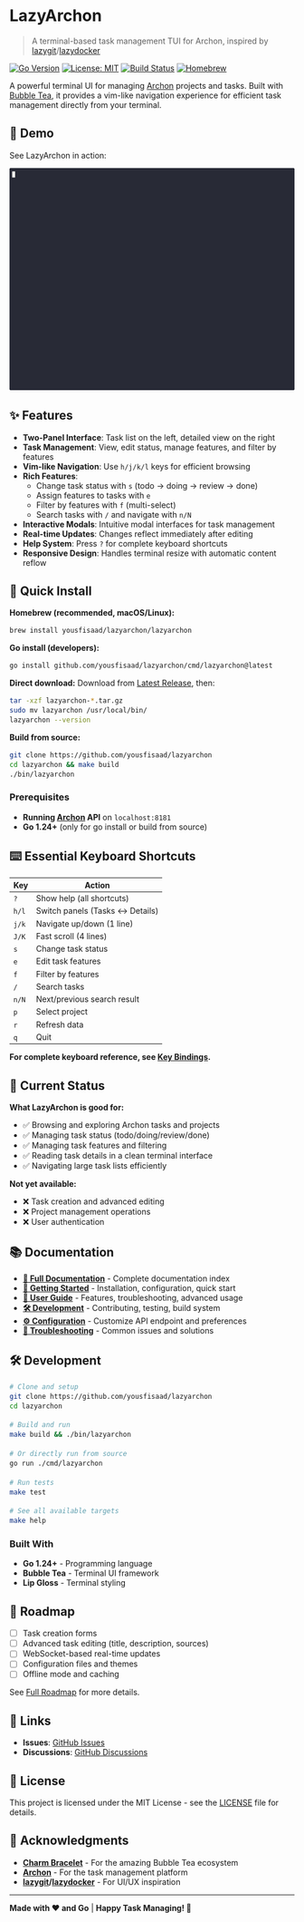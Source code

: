 # LazyArchon

> A terminal-based task management TUI for Archon, inspired by [lazygit](https://github.com/jesseduffield/lazygit)/[lazydocker](https://github.com/jesseduffield/lazydocker)

[![Go Version](https://img.shields.io/badge/Go-1.24+-00ADD8?style=flat&logo=go)](https://golang.org/)
[![License: MIT](https://img.shields.io/badge/License-MIT-yellow.svg)](https://opensource.org/licenses/MIT)
[![Build Status](https://img.shields.io/badge/Build-Passing-brightgreen.svg)]()
[![Homebrew](https://img.shields.io/badge/Homebrew-Available-orange?style=flat&logo=homebrew)](https://github.com/yousfisaad/homebrew-lazyarchon)

A powerful terminal UI for managing [Archon](https://github.com/coleam00/Archon) projects and tasks. Built with [Bubble Tea](https://github.com/charmbracelet/bubbletea), it provides a vim-like navigation experience for efficient task management directly from your terminal.

## 🎥 Demo

See LazyArchon in action:

![LazyArchon Demo](assets/demo/lazyarchon-demo.gif)

## ✨ Features

- **Two-Panel Interface**: Task list on the left, detailed view on the right
- **Task Management**: View, edit status, manage features, and filter by features
- **Vim-like Navigation**: Use `h/j/k/l` keys for efficient browsing
- **Rich Features**:
  - Change task status with `s` (todo → doing → review → done)
  - Assign features to tasks with `e`
  - Filter by features with `f` (multi-select)
  - Search tasks with `/` and navigate with `n/N`
- **Interactive Modals**: Intuitive modal interfaces for task management
- **Real-time Updates**: Changes reflect immediately after editing
- **Help System**: Press `?` for complete keyboard shortcuts
- **Responsive Design**: Handles terminal resize with automatic content reflow

## 🚀 Quick Install

**Homebrew (recommended, macOS/Linux):**
```bash
brew install yousfisaad/lazyarchon/lazyarchon
```

**Go install (developers):**
```bash
go install github.com/yousfisaad/lazyarchon/cmd/lazyarchon@latest
```

**Direct download:**
Download from [Latest Release](https://github.com/yousfisaad/lazyarchon/releases/latest), then:
```bash
tar -xzf lazyarchon-*.tar.gz
sudo mv lazyarchon /usr/local/bin/
lazyarchon --version
```

**Build from source:**
```bash
git clone https://github.com/yousfisaad/lazyarchon
cd lazyarchon && make build
./bin/lazyarchon
```

### Prerequisites

- **Running [Archon](https://github.com/coleam00/Archon) API** on `localhost:8181`
- **Go 1.24+** (only for go install or build from source)

## ⌨️ Essential Keyboard Shortcuts

| Key | Action |
|-----|--------|
| `?` | Show help (all shortcuts) |
| `h/l` | Switch panels (Tasks ↔ Details) |
| `j/k` | Navigate up/down (1 line) |
| `J/K` | Fast scroll (4 lines) |
| `s` | Change task status |
| `e` | Edit task features |
| `f` | Filter by features |
| `/` | Search tasks |
| `n/N` | Next/previous search result |
| `p` | Select project |
| `r` | Refresh data |
| `q` | Quit |

**For complete keyboard reference, see [Key Bindings](docs/user-guide/key-bindings.md).**

## 🚦 Current Status

**What LazyArchon is good for:**
- ✅ Browsing and exploring Archon tasks and projects
- ✅ Managing task status (todo/doing/review/done)
- ✅ Managing task features and filtering
- ✅ Reading task details in a clean terminal interface
- ✅ Navigating large task lists efficiently

**Not yet available:**
- ❌ Task creation and advanced editing
- ❌ Project management operations
- ❌ User authentication

## 📚 Documentation

- **[📖 Full Documentation](docs/README.md)** - Complete documentation index
- **[🚀 Getting Started](docs/getting-started/README.md)** - Installation, configuration, quick start
- **[👤 User Guide](docs/user-guide/README.md)** - Features, troubleshooting, advanced usage
- **[🛠️ Development](docs/development/README.md)** - Contributing, testing, build system
- **[⚙️ Configuration](docs/getting-started/configuration.md)** - Customize API endpoint and preferences
- **[🔧 Troubleshooting](docs/user-guide/troubleshooting.md)** - Common issues and solutions

## 🛠️ Development

```bash
# Clone and setup
git clone https://github.com/yousfisaad/lazyarchon
cd lazyarchon

# Build and run
make build && ./bin/lazyarchon

# Or directly run from source
go run ./cmd/lazyarchon

# Run tests
make test

# See all available targets
make help
```

### Built With
- **Go 1.24+** - Programming language
- **Bubble Tea** - Terminal UI framework
- **Lip Gloss** - Terminal styling

## 🎯 Roadmap

- [ ] Task creation forms
- [ ] Advanced task editing (title, description, sources)
- [ ] WebSocket-based real-time updates
- [ ] Configuration files and themes
- [ ] Offline mode and caching

See [Full Roadmap](docs/README.md#roadmap) for more details.

## 🔗 Links

- **Issues**: [GitHub Issues](https://github.com/yousfisaad/lazyarchon/issues)
- **Discussions**: [GitHub Discussions](https://github.com/yousfisaad/lazyarchon/discussions)

## 📄 License

This project is licensed under the MIT License - see the [LICENSE](LICENSE) file for details.

## 🙏 Acknowledgments

- **[Charm Bracelet](https://charm.sh/)** - For the amazing Bubble Tea ecosystem
- **[Archon](https://github.com/coleam00/Archon)** - For the task management platform
- **[lazygit](https://github.com/jesseduffield/lazygit)/[lazydocker](https://github.com/jesseduffield/lazydocker)** - For UI/UX inspiration

---

**Made with ❤️ and Go** | **Happy Task Managing! 🚀**